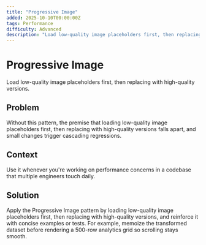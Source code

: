 ```yaml
---
title: "Progressive Image"
added: 2025-10-10T00:00:00Z
tags: Performance
difficulty: Advanced
description: "Load low-quality image placeholders first, then replacing with high-quality versions."
---
```

# Progressive Image

Load low-quality image placeholders first, then replacing with high-quality versions.

## Problem

Without this pattern, the premise that loading low-quality image placeholders first, then replacing with high-quality versions falls apart, and small changes trigger cascading regressions.

## Context

Use it whenever you're working on performance concerns in a codebase that multiple engineers touch daily.

## Solution

Apply the Progressive Image pattern by loading low-quality image placeholders first, then replacing with high-quality versions, and reinforce it with concise examples or tests. For example, memoize the transformed dataset before rendering a 500-row analytics grid so scrolling stays smooth.

